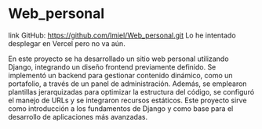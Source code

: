 # Web_personal
link GitHub: https://github.com/lmiel/Web_personal.git
Lo he intentado desplegar en Vercel pero no va aún.

En este proyecto se ha desarrollado un sitio web personal utilizando Django, integrando un diseño frontend previamente definido. Se implementó un backend para gestionar contenido dinámico, como un portafolio, a través de un panel de administración. Además, se emplearon plantillas jerarquizadas para optimizar la estructura del código, se configuró el manejo de URLs y se integraron recursos estáticos. Este proyecto sirve como introducción a los fundamentos de Django y como base para el desarrollo de aplicaciones más avanzadas.
